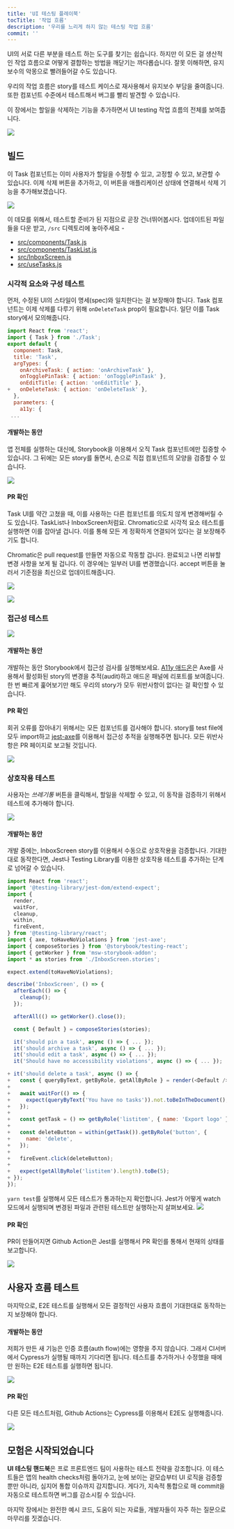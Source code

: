```yaml
---
title: 'UI 테스팅 플레이북'
tocTitle: '작업 흐름'
description: '우리를 느리게 하지 않는 테스팅 작업 흐름'
commit: ''
---
```


UI의 서로 다른 부분을 테스트 하는 도구를 찾기는 쉽습니다. 하지만 이 모든 걸 생산적인 작업 흐름으로 어떻게 결합하는 방법을 깨닫기는 까다롭습니다. 잘못 이해하면, 유지보수의 악몽으로 빨려들어갈 수도 있습니다.

우리의 작업 흐름은 story를 테스트 케이스로 재사용해서 유지보수 부담을 줄여줍니다. 또한 컴포넌트 수준에서 테스트해서 버그를 빨리 발견할 수 있습니다.

이 장에서는 할일을 삭제하는 기능을 추가하면서 UI testing 작업 흐름의 전체를 보여줍니다.

![](/ui-testing-handbook/workflow-ui-testing.png)

## 빌드

이 Task 컴포넌트는 이미 사용자가 할일을 수정할 수 있고, 고정할 수 있고, 보관할 수 있습니다. 이제 삭제 버튼을 추가하고, 이 버튼을 애플리케이션 상태에 연결해서 삭제 기능을 추가해보겠습니다.

![](/ui-testing-handbook/add-delete-button.png)

이 데모를 위해서, 테스트할 준비가 된 지점으로 곧장 건너뛰어봅시다. 업데이트된 파일들을 다운 받고, `/src` 디렉토리에 놓아주세요 -

- [src/components/Task.js](https://raw.githubusercontent.com/chromaui/ui-testing-guide-code/83c4adfc1f4ccee57278f8cfce539af1c1aa2463/src/components/Task.js)
- [src/components/TaskList.js](https://raw.githubusercontent.com/chromaui/ui-testing-guide-code/83c4adfc1f4ccee57278f8cfce539af1c1aa2463/src/components/TaskList.js)
- [src/InboxScreen.js](https://raw.githubusercontent.com/chromaui/ui-testing-guide-code/83c4adfc1f4ccee57278f8cfce539af1c1aa2463/src/InboxScreen.js)
- [src/useTasks.js](https://raw.githubusercontent.com/chromaui/ui-testing-guide-code/83c4adfc1f4ccee57278f8cfce539af1c1aa2463/src/useTasks.js)

### 시각적 요소와 구성 테스트

먼저, 수정된 UI의 스타일이 명세(spec)와 일치한다는 걸 보장해야 합니다. Task 컴포넌트는 이제 삭제를 다루기 위해 `onDeleteTask` prop이 필요합니다. 일단 이를 Task story에서 모의해줍니다.

```diff:title=src/components/Task.stories.js
import React from 'react';
import { Task } from './Task';
export default {
  component: Task,
  title: 'Task',
  argTypes: {
    onArchiveTask: { action: 'onArchiveTask' },
    onTogglePinTask: { action: 'onTogglePinTask' },
    onEditTitle: { action: 'onEditTitle' },
+   onDeleteTask: { action: 'onDeleteTask' },
  },
  parameters: {
    a11y: {
 ...
```

#### 개발하는 동안

앱 전체를 실행하는 대신에, Storybook을 이용해서 오직 Task 컴포넌트에만 집중할 수 있습니다. 그 뒤에는 모든 story를 돌면서, 손으로 직접 컴포넌트의 모양을 검증할 수 있습니다.

![](/ui-testing-handbook/task-stories.gif)

#### PR 확인

Task UI를 약간 고쳤을 때, 이를 사용하는 다른 컴포넌트를 의도치 않게 변경해버릴 수도 있습니다. TaskList나 InboxScreen처럼요. Chromatic으로 시각적 요소 테스트를 실행하면 이를 잡아낼 겁니다. 이를 통해 모든 게 정확하게 연결되어 있다는 걸 보장해주기도 합니다.

Chromatic은 pull request를 만들면 자동으로 작동할 겁니다. 완료되고 나면 리뷰할 변경 사항을 보게 될 겁니다. 이 경우에는 일부러 UI를 변경했습니다. accept 버튼을 눌러서 기준점을 최신으로 업데이트해줍니다.

![](/ui-testing-handbook/workflow-visual-tests.png)

![](/ui-testing-handbook/workflow-visual-diff.png)

### 접근성 테스트

![](/ui-testing-handbook/task-a11y.gif)

#### 개발하는 동안

개발하는 동안 Storybook에서 접근성 검사를 실행해보세요. [A11y 애드온](https://storybook.js.org/addons/@storybook/addon-a11y)은 Axe를 사용해서 활성화된 story의 변경을 추적(audit)하고 애드온 패널에 리포트를 보여줍니다. 한 번 빠르게 훑어보기만 해도 우리의 story가 모두 위반사항이 없다는 걸 확인할 수 있습니다.

#### PR 확인

회귀 오류를 잡아내기 위해서는 모든 컴포넌트를 검사해야 합니다. story를 test file에 모두 import하고 [jest-axe](https://github.com/twilio-labs/paste/blob/cd0ddad508e41cb9982a693a5160f1b7866f4e2a/packages/paste-core/components/checkbox/__tests__/checkboxdisclaimer.test.tsx#L40)를 이용해서 접근성 추적을 실행해주면 됩니다. 모든 위반사항은 PR 페이지로 보고될 것입니다.

![](/ui-testing-handbook/ci-a11y.png)

### 상호작용 테스트

사용자는 _쓰레기통_ 버튼을 클릭해서, 할일을 삭제할 수 있고, 이 동작을 검증하기 위해서 테스트에 추가해야 합니다.

![](/ui-testing-handbook/manual-interaction.gif)

#### 개발하는 동안

개발 중에는, InboxScreen story를 이용해서 수동으로 상호작용을 검증합니다. 기대한대로 동작한다면, Jest나 Testing Library를 이용한 상호작용 테스트를 추가하는 단계로 넘어갈 수 있습니다.

```diff:title=src/InboxScreen.test.js
import React from 'react';
import '@testing-library/jest-dom/extend-expect';
import {
  render,
  waitFor,
  cleanup,
  within,
  fireEvent,
} from '@testing-library/react';
import { axe, toHaveNoViolations } from 'jest-axe';
import { composeStories } from '@storybook/testing-react';
import { getWorker } from 'msw-storybook-addon';
import * as stories from './InboxScreen.stories';

expect.extend(toHaveNoViolations);

describe('InboxScreen', () => {
  afterEach(() => {
    cleanup();
  });

  afterAll(() => getWorker().close());

  const { Default } = composeStories(stories);

  it('should pin a task', async () => { ... });
  it('should archive a task', async () => { ... });
  it('should edit a task', async () => { ... });
  it('Should have no accessibility violations', async () => { ... });

+ it('should delete a task', async () => {
+   const { queryByText, getByRole, getAllByRole } = render(<Default />);
+
+   await waitFor(() => {
+     expect(queryByText('You have no tasks')).not.toBeInTheDocument();
+   });
+
+   const getTask = () => getByRole('listitem', { name: 'Export logo' });
+
+   const deleteButton = within(getTask()).getByRole('button', {
+     name: 'delete',
+   });
+
+   fireEvent.click(deleteButton);
+
+   expect(getAllByRole('listitem').length).toBe(5);
+ });
});

```

`yarn test`를 실행해서 모든 테스트가 통과하는지 확인합니다. Jest가 어떻게 watch 모드에서 실행되며 변경된 파일과 관련된 테스트만 실행하는지 살펴보세요.
![](/ui-testing-handbook/jest.png)


#### PR 확인

PR이 만들어지면 Github Action은 Jest를 실행해서 PR 확인를 통해서 현재의 상태를 보고합니다.

![](/ui-testing-handbook/jest-ci.png)

## 사용자 흐름 테스트

마지막으로, E2E 테스트를 실행해서 모든 결정적인 사용자 흐름이 기대한대로 동작하는지 보장해야 합니다.

#### 개발하는 동안

저희가 만든 새 기능은 인증 흐름(auth flow)에는 영향을 주지 않습니다. 그래서 CI서버에서 Cypress가 실행될 때까지 기다리면 됩니다. 테스트를 추가하거나 수정했을 때에만 원하는 E2E 테스트를 실행하면 됩니다.

![](/ui-testing-handbook/auth-flow.png)

#### PR 확인

다른 모든 테스트처럼, Github Actions는 Cypress를 이용해서 E2E도 실행해줍니다.

![](/ui-testing-handbook/user-flow-ci.png)

## 모험은 시작되었습니다

**UI 테스팅 핸드북**은 프로 프론트엔드 팀이 사용하는 테스트 전략을 강조합니다. 이 테스트들은 앱의 health checks처럼 돌아가고, 눈에 보이는 겉모습부터 UI 로직을 검증할 뿐만 아니라, 심지어 통합 이슈까지 감지합니다. 게다가, 지속적 통합으로 매 commit을 자동으로 테스트하면 버그를 감소시킬 수 있습니다.

마지막 장에서는 완전한 예시 코드, 도움이 되는 자료들, 개발자들이 자주 하는 질문으로 마무리를 짓겠습니다.

